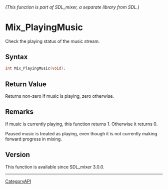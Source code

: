 ###### (This function is part of SDL_mixer, a separate library from SDL.)
# Mix_PlayingMusic

Check the playing status of the music stream.

## Syntax

```c
int Mix_PlayingMusic(void);

```

## Return Value

Returns non-zero if music is playing, zero otherwise.

## Remarks

If music is currently playing, this function returns 1. Otherwise it
returns 0.

Paused music is treated as playing, even though it is not currently making
forward progress in mixing.

## Version

This function is available since SDL_mixer 3.0.0.

----
[CategoryAPI](CategoryAPI.md)
